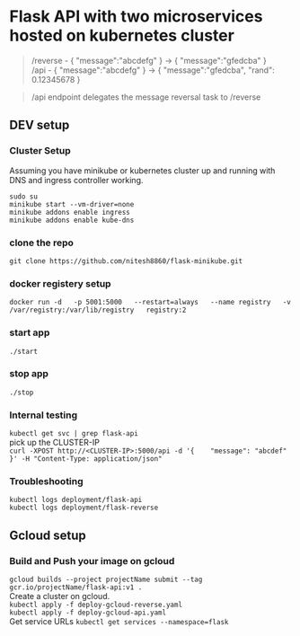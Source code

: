 # Flask API with two microservices hosted on kubernetes cluster  

>/reverse - { "message":"abcdefg" } → { "message":"gfedcba" }    
>/api - { "message":"abcdefg" } → { "message":"gfedcba", "rand": 0.12345678 }    
   
>/api endpoint delegates the message reversal task to /reverse    

## DEV setup  

### Cluster Setup
Assuming you have minikube or kubernetes cluster up and running with DNS and ingress controller working.   
  
`sudo su`  
`minikube start --vm-driver=none`  
`minikube addons enable ingress`  
`minikube addons enable kube-dns`  
  
### clone the repo  
`git clone https://github.com/nitesh8860/flask-minikube.git`  
  
### docker registery setup  
`docker run -d   -p 5001:5000   --restart=always   --name registry   -v /var/registry:/var/lib/registry   registry:2`  
  
### start app  
`./start`  
  
### stop app  
`./stop`  
  
### Internal testing  
`kubectl get svc | grep flask-api`  
pick up the CLUSTER-IP  
`curl -XPOST http://<CLUSTER-IP>:5000/api -d '{    "message": "abcdef"  }' -H "Content-Type: application/json"`  
  
### Troubleshooting  
`kubectl logs deployment/flask-api`  
`kubectl logs deployment/flask-reverse`  

## Gcloud setup
### Build and Push your image on gcloud   
`gcloud builds --project projectName submit --tag gcr.io/projectName/flask-api:v1 .`  
Create a cluster on gcloud.  
`kubectl apply -f deploy-gcloud-reverse.yaml`  
`kubectl apply -f deploy-gcloud-api.yaml`  
Get service URLs
`kubectl get services --namespace=flask`  


